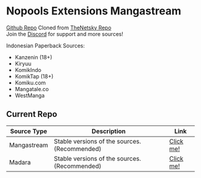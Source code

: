 # Nopools Extensions Mangastream

[Github Repo](https://github.com/naufaljct48/nopools-extensions)
Cloned from [TheNetsky Repo](https://github.com/TheNetsky/extensions-mangastream)
<br>
Join the [Discord](https://discord.gg/rmf6jQpMU9) for support and more sources!

Indonesian Paperback Sources:

- Kanzenin (18+)
- Kiryuu
- KomikIndo
- KomikTap (18+)
- Komiku.com
- Mangatale.co
- WestManga

## Current Repo

| Source Type  | Description                                   | Link                                                               |
| ------------ | --------------------------------------------- | ------------------------------------------------------------------ |
| Mangastream  | Stable versions of the sources. (Recommended) | [Click me!](https://naufaljct48.github.io/nopools-extensions/0.6/) |
|     Madara   | Stable versions of the sources. (Recommended) | [Click me!](https://naufaljct48.github.io/madara-extensions/madara/) |
